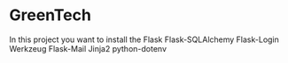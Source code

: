 # GreenTech
In this project you want to install the 
Flask
Flask-SQLAlchemy
Flask-Login
Werkzeug
Flask-Mail
Jinja2
python-dotenv


